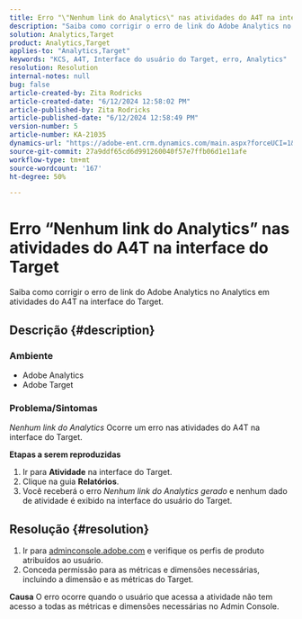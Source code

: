 ```yaml
---
title: Erro "\"Nenhum link do Analytics\" nas atividades do A4T na interface do Target"
description: "Saiba como corrigir o erro de link do Adobe Analytics no Analytics em atividades do A4T na interface do Target."
solution: Analytics,Target
product: Analytics,Target
applies-to: "Analytics,Target"
keywords: "KCS, A4T, Interface do usuário do Target, erro, Analytics"
resolution: Resolution
internal-notes: null
bug: false
article-created-by: Zita Rodricks
article-created-date: "6/12/2024 12:58:02 PM"
article-published-by: Zita Rodricks
article-published-date: "6/12/2024 12:58:49 PM"
version-number: 5
article-number: KA-21035
dynamics-url: "https://adobe-ent.crm.dynamics.com/main.aspx?forceUCI=1&pagetype=entityrecord&etn=knowledgearticle&id=65826561-bb28-ef11-840b-000d3a372703"
source-git-commit: 27a9ddf65cd6d991260040f57e7ffb06d1e11afe
workflow-type: tm+mt
source-wordcount: '167'
ht-degree: 50%

---
```


# Erro “Nenhum link do Analytics” nas atividades do A4T na interface do Target


Saiba como corrigir o erro de link do Adobe Analytics no Analytics em atividades do A4T na interface do Target.

## Descrição {#description}


### <b>Ambiente</b>

- Adobe Analytics
- Adobe Target




### <b>Problema/Sintomas</b>

*Nenhum link do Analytics* Ocorre um erro nas atividades do A4T na interface do Target.



<b>Etapas a serem reproduzidas</b>

1. Ir para <b>Atividade</b> na interface do Target.
2. Clique na guia <b>Relatórios</b>.
3. Você receberá o erro *Nenhum link do Analytics gerado* e nenhum dado de atividade é exibido na interface do usuário do Target.



## Resolução {#resolution}


1. Ir para [adminconsole.adobe.com](https://adminconsole.adobe.com/) e verifique os perfis de produto atribuídos ao usuário.
2. Conceda permissão para as métricas e dimensões necessárias, incluindo a dimensão e as métricas do Target.



<b>Causa</b>
O erro ocorre quando o usuário que acessa a atividade não tem acesso a todas as métricas e dimensões necessárias no Admin Console.
